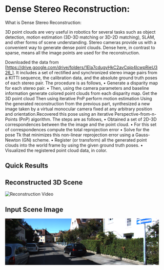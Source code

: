# Dense Stereo Reconstruction:
What is Dense Stereo Reconstruction:

3D point clouds are very useful in robotics for several tasks such as object detection, motion estimation
(3D-3D matching or 3D-2D matching), SLAM, and other forms of scene understanding. Stereo cameras
provide us with a convenient way to generate dense point clouds. Dense here, in contrast to sparse,
means all the image points are used for the reconstruction.

Downloaded the data from [https://drive.google.com/drive/folders/1EIa7cdugvHkC2avCqip4lcwpRieU326_]. It includes a set of rectified and synchronized stereo image pairs from a KITTI sequence, the calibration data, and the absolute ground truth poses of each stereo pair.
The procedure is as follows,
• Generate a disparity map for each stereo pair. 
• Then, using the camera parameters and baseline information generate colored point clouds from
each disparity map. Get the 3D point cloud
Then using iterative PnP perform motion estimation
Using the generated reconstruction from the previous part, synthesized a new image taken by a virtual
monocular camera fixed at any arbitrary position and orientation.Recovered
this pose using an iterative Perspective-from-n-Points (PnP) algorithm.
The steps are as follows,
• Obtained a set of 2D-3D correspondences between the the image and the point cloud. 
• For this set of correspondences compute the total reprojection error 
• Solve for the pose Tk that minimizes this non-linear reprojection error using a Gauss-Newton (GN)
scheme. 
• Register (or transform) all the generated point clouds into the world frame by using the given
ground truth poses.
• Visualized the registered point cloud data, in color. 

Quick Results
---------
Reconstructed 3D Scene
-------------------------
![Reconstruction Video](https://github.com/ApoorvaSrivastav/Geometrical-Computer-Vision/blob/master/Dense-Reconstruction/Dense_Stereo_Recons.gif)

Input Scene Image   
--------------------------
![Input Scene Image](https://github.com/ApoorvaSrivastav/Geometrical-Computer-Vision/blob/master/Dense-Reconstruction/0000000475.png)





